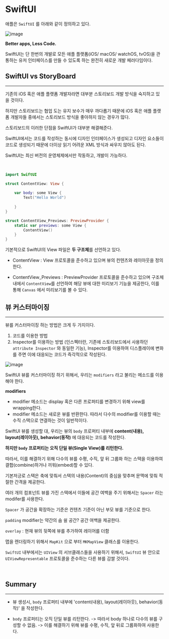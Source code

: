 # SwiftUI

애플은 `SwiftUI` 를 아래와 같이 정의하고 있다.

![image](https://user-images.githubusercontent.com/33051018/87040110-2d713e80-c22b-11ea-8eac-53de3735ef09.png)

**Better apps, Less Code.**

SwiftUI는 단 한번의 개발로 모든 애플 플랫폼(iOS/ macOS/ watchOS, tvOS)을 관통하는 유저 인터페이스를 만들 수 있도록 하는 완전히 새로운 개발 페러다임이다.

## SwiftUI vs StoryBoard
---

기존의 iOS 혹은 애플 플랫폼 개발자라면 대부분 스토리보드 개발 방식을 숙지하고 있을 것이다.

하지만 스토리보드는 협업 도는 유지 보수가 매우 까다롭기 때문에 iOS 혹은 애플 플랫폼 개발자들 중에서는 스토리보드 방식을 좋아하지 않는 경우가 많다.

스토리보드의 이러한 단점을 SwiftUI가 대부분 해결해준다. 

SwiftUI에서는 코드를 작성하는 동시에 디자인 인터페이스가 생성되고 디자인 요소들이 코드로 생성되기 때문에 더이상 읽기 어려운 XML 방식과 싸우지 않아도 된다.

SwiftUI는 최신 버전의 운영체제에서만 작동하고, 개발이 가능하다.

<br>

```swift
import SwiftUI

struct ContentView: View {
    
    var body: some View {
        Text("Hello World")
        
    }
}

struct ContentView_Previews: PreviewProvider {
    static var previews: some View {
        ContentView()
    }
}
```

기본적으로 SwiftUI의 View 파일은 **두 구조체**를 선언하고 있다.

- ContentView : View 프로토콜을 준수하고 있으며 뷰의 컨텐츠와 레이아웃을 정의한다.

- ContentView_Previews : PreviewProvider 프로토콜을 준수하고 있으며 구조체 내에서 `ContentView`를 선언하여 해당 뷰에 대한 미리보기 기능을 제공한다, 이를 통해 `Canvas` 에서 미리보기를 볼 수 있다.

## 뷰 커스터마이징
---

뷰를 커스터마이징 하는 방법은 크게 두 가지이다.

1. 코드를 이용한 방법
2. Inspector를 이용하는 방법 (인스펙터란, 기존에 스토리보드에서 사용하던 `attribute Inspector` 와 동일한 기능), Inspector를 이용하여 디스플레이에 변화를 주면 이에 대응되는 코드가 즉각적으로 작성된다.

![image](https://user-images.githubusercontent.com/33051018/87040995-7fff2a80-c22c-11ea-84f4-830ecc5826a5.png)

SwiftUI 뷰를 커스터마이징 하기 위해서, 우리는 `modifiers` 라고 불리는 메소드를 이용해야 한다.

**modifiers**
- modifier 메소드는 display 혹은 다른 프로퍼티를 변경하기 위해 view를 wrapping한다.
- modifier 메소드는 새로운 뷰를 반환한다. 따라서 다수의 modifier를 이용할 때는 수직 스택으로 연결하는 것이 일반적이다.


SwiftUI 뷰를 생성할 대, 우리는 뷰의 `body` 프로퍼티 내부에 **content(내용), layout(레이아웃), behavior(동작)** 에 대응되는 코드를 작성한다.

**하지만 `body` 프로퍼티는 오직 단일 뷰(Single View)를 리턴한다.**

따라서, 이를 해결하기 위해 다수의 뷰를 수평, 수직, 앞 뒤 그룹화 하는 스택을 이용하여 결합(combine)하거나 끼워(embed)할 수 있다.

기본저긍로 스택은 축에 맞춰서 스택의 내용(Content)의 중심을 맞추며 문맥에 맞춰 적절한 간격을 제공한다.

여러 개의 컴포넌트 뷰를 가진 스택에서 이들에 공간 여백을 주기 위해서는 `Spacer` 라는 modifer를 사용한다.

`Spacer` 가 공간을 확장하는 기준은 컨텐츠 기준이 아닌 부모 뷰를 기준으로 한다.

`padding` modifier는 약간의 숨 쉴 공간? 공간 여백을 제공한다.

`overlay` : 현재 뷰의 뒷쪽에 뷰를 추가하여 레이어를 더함


맵을 렌더링하기 위해서 `MapKit` 으로 부터 `MKMapView` 클래스를 이용한다.

`SwiftUI` 내부에서는 `UIView` 의 서브클래스들을 사용하기 위해서, `SwiftUI` 뷰 안으로 `UIViewRepresentable` 프로토콜을 준수하는 다른 뷰를 감쌀 것이다.



<br>

## Summary
---

- 뷰 생성시, `body` 프로퍼티 내부에 'content(내용), layout(레이아웃), behavior(동작)' 을 작성한다.

- `body` 프로퍼티는 오직 단일 뷰를 리턴한다. -> 따라서 body 하나로 다수의 뷰를 구성할 수 없음. -> 이를 해결하기 위해 뷰를 수평, 수직, 앞 뒤로 그룹화하여 사용한다.